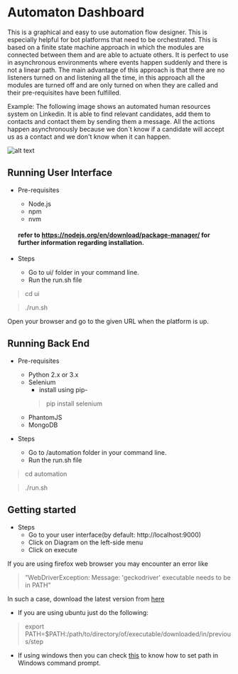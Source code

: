 # Automaton Dashboard

This is a graphical and easy to use automation flow designer. This is especially helpful for bot platforms that need to be orchestrated. This is based on a finite state machine approach in which the modules are connected between them and are able to actuate others. It is perfect to use in asynchronous environments where events happen suddenly and there is not a linear path. The main advantage of this approach is that there are no listeners turned on and listening all the time, in this approach all the modules are turned off and are only turned on when they are called and their pre-requisites have been fulfilled.

Example: The following image shows an automated human resources system on Linkedin. It is able to find relevant candidates, add them to contacts and contact them by sending them a message. All the actions happen asynchronously because we don´t know if a candidate will accept us as a contact and we don't know when it can happen.

![alt text](https://docs.google.com/drawings/d/e/2PACX-1vRxmrx764Goir0arSdxHMNMYDGhTm_KT6NGIPNIfaD5UC-ltB4qV61PwcrbYnQRdFHfTWip60QX6bO-/pub?w=1392&h=694 "Screenshot")

## Running User Interface

* Pre-requisites
    * Node.js
    * npm
    * nvm
    
    #### refer to https://nodejs.org/en/download/package-manager/ for further information regarding installation.

* Steps
    * Go to ui/ folder in your command line.
    * Run the run.sh file

> cd ui

> ./run.sh

Open your browser and go to the given URL when the platform is up.

## Running Back End

* Pre-requisites
    * Python 2.x or 3.x
    * Selenium
      * install using pip-
      > pip install selenium
    * PhantomJS
    * MongoDB
    
* Steps
    * Go to /automation folder in your command line.
    * Run the run.sh file

> cd automation

> ./run.sh

## Getting started

* Steps
    * Go to your user interface(by default: http://localhost:9000)
    * Click on Diagram on the left-side menu
    * Click on execute 
    
 If you are using firefox web browser you may encounter an error like  
 
 > "WebDriverException: Message: 'geckodriver' executable needs to be in PATH"
 
 In such a case, download the latest version from [here](https://github.com/mozilla/geckodriver/releases)
 
 * If you are using ubuntu just do the following:
   
 > export PATH=$PATH:/path/to/directory/of/executable/downloaded/in/previous/step     
 
 * If using windows then you can check [this](https://www.windows-commandline.com/set-path-command-line/) to know how to set path in Windows command prompt.
